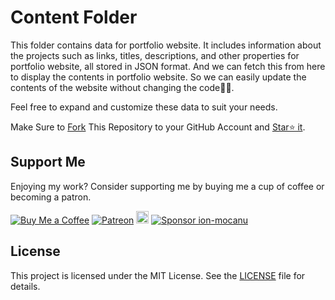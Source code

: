 # Content Folder

This folder contains data for portfolio website. It includes information about the projects such as links, titles, descriptions, and other properties for portfolio website, all stored in JSON format. And we can fetch this from here to display the contents in portfolio website. So we can easily
update the contents of the website without changing the code✌🏻.

Feel free to expand and customize these data to suit your needs.

Make Sure to [Fork](https://github.com/ion-mocanu/portfolio/fork) This Repository to your GitHub Account and [Star⭐ it](https://github.com/ion-mocanu/portfolio/stargazers).

## Support Me

Enjoying my work? Consider supporting me by buying me a cup of coffee or becoming a patron.

[![Buy Me a Coffee](https://img.shields.io/badge/Buy%20Me%20a%20Coffee-Donate-orange?logo=buy-me-a-coffee&s=20)](https://www.buymeacoffee.com/ionmocanu) [![Patreon](https://img.shields.io/badge/Patreon-Support-red?logo=patreon&s=20)](https://www.patreon.com/ion_mocanu)
<a href="https://ko-fi.com/ionmocanu"><img src="https://ko-fi.com/img/githubbutton_sm.svg" alt="Ko-fi" height="20"></a> [![Sponsor ion-mocanu](https://img.shields.io/badge/Sponsor-ion--mocanu-brightgreen?logo=github)](https://github.com/sponsors/ion-mocanu)

## License

This project is licensed under the MIT License. See the [LICENSE](https://github.com/ion-mocanu/portfolio/blob/main/LICENSE.md) file for details.
